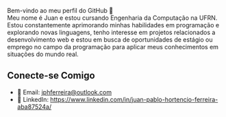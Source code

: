 Bem-vindo ao meu perfil do GitHub 👋 <br>
Meu nome é Juan e estou cursando Engenharia da Computação na UFRN. Estou constantemente aprimorando minhas habilidades em programação e explorando novas linguagens, tenho interesse em projetos relacionados a desenvolvimento web e estou em busca de oportunidades de estágio ou emprego no campo da programação para aplicar meus conhecimentos em situações do mundo real.

## Conecte-se Comigo

- 📧 Email: jphferreira@outlook.com
- 💼 LinkedIn: https://www.linkedin.com/in/juan-pablo-hortencio-ferreira-aba87524a/

<!---
juanphf/juanphf is a ✨ special ✨ repository because its `README.md` (this file) appears on your GitHub profile.
You can click the Preview link to take a look at your changes.
--->
